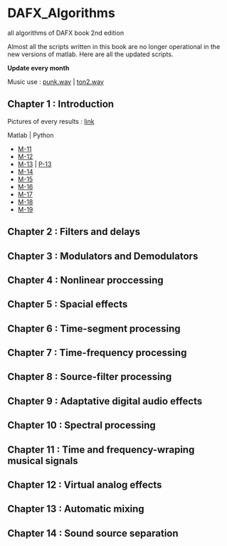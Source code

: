 # DAFX_Algorithms
all algorithms of DAFX book 2nd edition

Almost all the scripts written in this book are no longer operational in the new versions of matlab. Here are all the updated scripts.

**Update every month**

Music use : [punk.wav](punk.wav) | [ton2.wav](ton2.wav)
## Chapter 1 : Introduction
Pictures of every results : [link](Chapter1-Introduction/img)

Matlab | Python
- [M-11](Chapter1-Introduction/M_file_11.m)
- [M-12](Chapter1-Introduction/M_file_12.m)
- [M-13](Chapter1-Introduction/M_file_13.m) | [P-13](Chapter1-Introduction/P_13.ipynb)
- [M-14](Chapter1-Introduction/M_file_14.m)
- [M-15](Chapter1-Introduction/M_file_15.m)
- [M-16](Chapter1-Introduction/M_file_16.m)
- [M-17](Chapter1-Introduction/M_file_17.m)
- [M-18](Chapter1-Introduction/M_file_18_FIR_simple.m)
- [M-19](Chapter1-Introduction/M_file_19_FIR_system.m)
## Chapter 2 : Filters and delays
## Chapter 3 : Modulators and Demodulators
## Chapter 4 : Nonlinear proccessing
## Chapter 5 : Spacial effects
## Chapter 6 : Time-segment processing
## Chapter 7 : Time-frequency processing 
## Chapter 8 : Source-filter processing
## Chapter 9 : Adaptative digital audio effects
## Chapter 10 : Spectral processing
## Chapter 11 : Time and frequency-wraping musical signals
## Chapter 12 : Virtual analog effects
## Chapter 13 : Automatic mixing 
## Chapter 14 : Sound source separation
